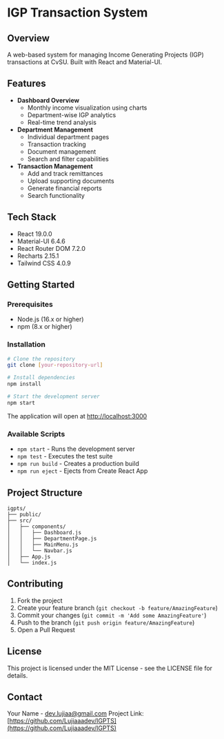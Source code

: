# IGP Transaction System

## Overview
A web-based system for managing Income Generating Projects (IGP) transactions at CvSU. Built with React and Material-UI.

## Features
- **Dashboard Overview**
  - Monthly income visualization using charts
  - Department-wise IGP analytics
  - Real-time trend analysis
- **Department Management**
  - Individual department pages
  - Transaction tracking
  - Document management
  - Search and filter capabilities
- **Transaction Management**
  - Add and track remittances
  - Upload supporting documents
  - Generate financial reports
  - Search functionality

## Tech Stack
- React 19.0.0
- Material-UI 6.4.6
- React Router DOM 7.2.0
- Recharts 2.15.1
- Tailwind CSS 4.0.9

## Getting Started

### Prerequisites
- Node.js (16.x or higher)
- npm (8.x or higher)

### Installation
```sh
# Clone the repository
git clone [your-repository-url]

# Install dependencies
npm install

# Start the development server
npm start
```

The application will open at [http://localhost:3000](http://localhost:3000)

### Available Scripts
- `npm start` - Runs the development server
- `npm test` - Executes the test suite
- `npm run build` - Creates a production build
- `npm run eject` - Ejects from Create React App

## Project Structure
```
igpts/
├── public/
├── src/
│   ├── components/
│   │   ├── Dashboard.js
│   │   ├── DepartmentPage.js
│   │   ├── MainMenu.js
│   │   └── Navbar.js
│   ├── App.js
│   └── index.js
```

## Contributing
1. Fork the project
2. Create your feature branch (`git checkout -b feature/AmazingFeature`)
3. Commit your changes (`git commit -m 'Add some AmazingFeature'`)
4. Push to the branch (`git push origin feature/AmazingFeature`)
5. Open a Pull Request

## License
This project is licensed under the MIT License - see the LICENSE file for details.

## Contact
Your Name - [dev.lujiaa@gmail.com](mailto:dev.lujiaa@gmail.com)
Project Link: [https://github.com/Lujiaaadev/IGPTS](https://github.com/Lujiaaadev/IGPTS)